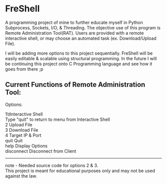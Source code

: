 # FreShell
A programming project of mine to further educate myself in Python Subprocess, Sockets, I/O, & Threading.
The objective use of this program is Remote Administration Tool(RAT). Users are provided with a remote 
interactive shell, or may choose an automated task (ex. Download/Upload File).

I will be adding more options to this project sequentially. FreShell will be easily editable & scalable using
structural programming. In the future I will be continuing this project onto C Programming language and see how
it goes from there ;p


Current Functions of Remote Administration Tool:
------------------------------------------------

Options:<br />

  1\tInteractive Shell<br />
                  Type "quit" to return to menu from Interactive Shell<br />
  2               Upload File<br />
  3               Download File<br />
  4               Target IP & Port<br />
  quit            Quit<br />
  help            Display Options<br />
  disconnect      Disconnect from Client<br />
  
 ----------------------------------------------- 
 
note - Needed source code for options 2 & 3.<br />
This project is meant for educational purposes only and may not be used against the law. <br />
